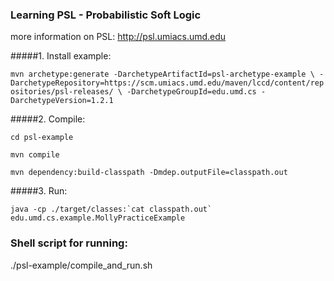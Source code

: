 ### Learning PSL - Probabilistic Soft Logic
more information on PSL: http://psl.umiacs.umd.edu


#####1. Install example:

`mvn archetype:generate -DarchetypeArtifactId=psl-archetype-example \
-DarchetypeRepository=https://scm.umiacs.umd.edu/maven/lccd/content/repositories/psl-releases/ \
-DarchetypeGroupId=edu.umd.cs -DarchetypeVersion=1.2.1`

#####2. Compile:

`cd psl-example`

`mvn compile`

`mvn dependency:build-classpath -Dmdep.outputFile=classpath.out`

#####3. Run:

``java -cp ./target/classes:`cat classpath.out` edu.umd.cs.example.MollyPracticeExample``

### Shell script for running:
./psl-example/compile_and_run.sh


